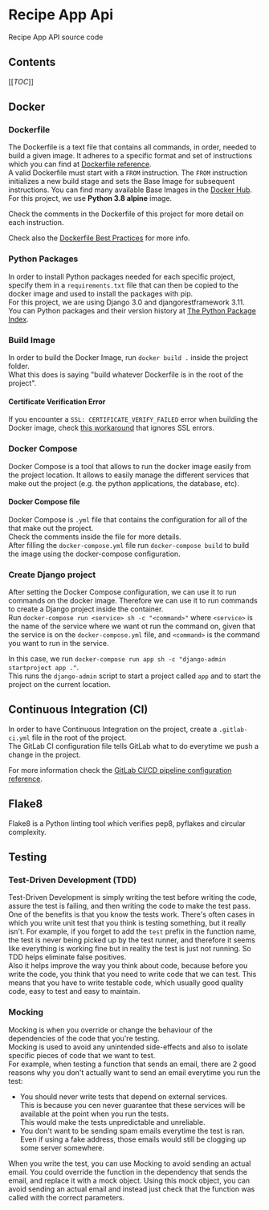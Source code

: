 # Recipe App Api

Recipe App API source code

## Contents

[[_TOC_]]

## Docker
### Dockerfile
The Dockerfile is a text file that contains all commands, in order, needed to build a given image. It adheres to a specific format and set of instructions which you can find at [Dockerfile reference](https://docs.docker.com/engine/reference/builder/).  
A valid Dockerfile must start with a ```FROM``` instruction. The ```FROM``` instruction initializes a new build stage and sets the Base Image for subsequent instructions. You can find many available Base Images in the [Docker Hub](https://hub.docker.com).  
For this project, we use **Python 3.8 alpine** image.  

Check the comments in the Dockerfile of this project for more detail on each instruction.  

Check also the [Dockerfile Best Practices](https://docs.docker.com/develop/develop-images/dockerfile_best-practices/#from) for more info.

### Python Packages
In order to install Python packages needed for each specific project, specify them in a ```requirements.txt``` file that can then be copied to the docker image and used to install the packages with pip.  
For this project, we are using Django 3.0 and djangorestframework 3.11.  
You can Python packages and their version history at [The Python Package Index](https://pypi.org/). 

### Build Image
In order to build the Docker Image, run ```docker build .``` inside the project folder.  
What this does is saying "build whatever Dockerfile is in the root of the project".

#### Certificate Verification Error
If you encounter a ```SSL: CERTIFICATE_VERIFY_FAILED``` error when building the Docker image, check [this workaround](https://stackoverflow.com/a/56131678/1971089) that ignores SSL errors.

### Docker Compose
Docker Compose is a tool that allows to run the docker image easily from the project location.
It allows to easily manage the different services that make out the project (e.g. the python applications, the database, etc).

#### Docker Compose file
Docker Compose is ```.yml``` file that contains the configuration for all of the that make out the project.  
Check the comments inside the file for more details.  
After filling the ```docker-compose.yml``` file run ```docker-compose build``` to build the image using the docker-compose configuration.

### Create Django project
After setting the Docker Compose configuration, we can use it to run commands on the docker image.
Therefore we can use it to run commands to create a Django project inside the container.  
Run ```docker-compose run <service> sh -c "<command>"``` where ```<service>``` is the name of the service where we want ot run the command on,
given that the service is on the ```docker-compose.yml``` file, and ```<command>``` is the command you want to run in the service.

In this case, we run ```docker-compose run app sh -c "django-admin startproject app ."```.  
This runs the ```django-admin``` script to start a project called ```app``` and to start the project on the current location.

## Continuous Integration (CI)
In order to have Continuous Integration on the project, create a ```.gitlab-ci.yml``` file in the root of the project.  
The GitLab CI configuration file tells GitLab what to do everytime we push a change in the project.  

For more information check the [GitLab CI/CD pipeline configuration reference](https://docs.gitlab.com/ee/ci/yaml/).

## Flake8
Flake8 is a Python linting tool which verifies pep8, pyflakes and circular complexity.

## Testing
### Test-Driven Development (TDD)
Test-Driven Development is simply writing the test before writing the code, assure the test is failing, and then writing the code to make the test pass.  
One of the benefits is that you know the tests work.
There's often cases in which you write unit test that you think is testing something, but it really isn't.
For example, if you forget to add the ```test``` prefix in the function name, the test is never being picked up by the test runner, and therefore it seems like everything is working fine but in reality the test is just not running.
So TDD helps eliminate false positives.  
Also it helps improve the way you think about code, because before you write the code, you think that you need to write code that we can test.
This means that you have to write testable code, which usually good quality code, easy to test and easy to maintain.

### Mocking
Mocking is when you override or change the behaviour of the dependencies of the code that you're testing.  
Mocking is used to avoid any unintended side-effects and also to isolate specific pieces of code that we want to test.  
For example, when testing a function that sends an email, there are 2 good reasons why you don't actually want to send an email everytime you run the test:
- You should never write tests that depend on external services.  
This is because you cen never guarantee that these services will be available at the point when you run the tests.  
This would make the tests unpredictable and unreliable.
- You don't want to be sending spam emails everytime the test is ran.  
Even if using a fake address, those emails would still be clogging up some server somewhere.

When you write the test, you can use Mocking to avoid sending an actual email.
You could override the function in the dependency that sends the email, and replace it with a mock object.
Using this mock object, you can avoid sending an actual email and instead just check that the function was called with the correct parameters. 
